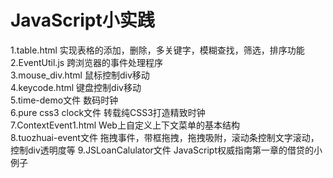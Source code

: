 # JavaScript小实践
1.table.html 实现表格的添加，删除，多关键字，模糊查找，筛选，排序功能<br>
2.EventUtil.js 跨浏览器的事件处理程序<br>
3.mouse_div.html 鼠标控制div移动<br>
4.keycode.html 键盘控制div移动<br>
5.time-demo文件 数码时钟<br>
6.pure css3 clock文件 转载纯CSS3打造精致时钟<br>
7.ContextEvent1.html Web上自定义上下文菜单的基本结构 <br>
8.tuozhuai-event文件 拖拽事件，带框拖拽，拖拽吸附，滚动条控制文字滚动，控制div透明度等
9.JSLoanCalulator文件 JavaScript权威指南第一章的借贷的小例子

